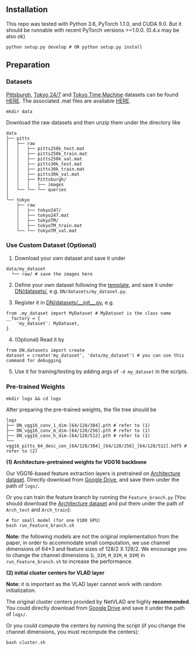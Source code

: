 ## Installation

This repo was tested with Python 3.6, PyTorch 1.1.0, and CUDA 9.0. But it should be runnable with recent PyTorch versions >=1.0.0. (0.4.x may be also ok)
```shell
python setup.py develop # OR python setup.py install
```

## Preparation

### Datasets

[Pittsburgh](https://www.cv-foundation.org/openaccess/content_cvpr_2013/papers/Torii_Visual_Place_Recognition_2013_CVPR_paper.pdf), [Tokyo 24/7](https://www.di.ens.fr/~josef/publications/Torii15.pdf) and [Tokyo Time Machine](https://arxiv.org/abs/1511.07247) datasets can be found [HERE](https://data.ciirc.cvut.cz/public/projects/2015netVLAD/). The associated .mat files are available [HERE](https://www.di.ens.fr/willow/research/netvlad/data/netvlad_v100_datasets.tar.gz).

```shell
mkdir data
```
Download the raw datasets and then unzip them under the directory like
```shell
data
├── pitts
│   ├── raw
│   │   ├── pitts250k_test.mat
│   │   ├── pitts250k_train.mat
│   │   ├── pitts250k_val.mat
│   │   ├── pitts30k_test.mat
│   │   ├── pitts30k_train.mat
│   │   ├── pitts30k_val.mat
│   │   ├── Pittsburgh/
│   │   │   ├── images
│   └── └── └── queries
│
└── tokyo
    ├── raw
    │   ├── tokyo247/
    │   ├── tokyo247.mat
    │   ├── tokyoTM/
    │   ├── tokyoTM_train.mat
    └── └── tokyoTM_val.mat
```

### Use Custom Dataset (Optional)

1. Download your own dataset and save it under
```shell
data/my_dataset
  └── raw/ # save the images here
```

2. Define your own dataset following the [template](../DN/datasets/demo.py), and save it under [DN/datasets/](../DN/datasets/), e.g. `DN/datasets/my_dataset.py`.

3. Register it in [DN/datasets/\_\_init\_\_.py](../DN/datasets/__init__.py), e.g.
```shell
from .my_dataset import MyDataset # MyDataset is the class name
__factory = {
    'my_dataset': MyDataset,
}
```

4. (Optional) Read it by
```shell
from DN.datasets import create
dataset = create('my_dataset', 'data/my_dataset') # you can use this command for debugging
```

5. Use it for training/testing by adding args of `-d my_dataset` in the scripts.


### Pre-trained Weights

```shell
mkdir logs && cd logs
```
After preparing the pre-trained weights, the file tree should be
```shell
logs
├── DN_vgg16_conv_1_dim-[64/128/384].pth # refer to (1)
├── DN_vgg16_conv_m_dim-[64/128/256].pth # refer to (1)
├── DN_vgg16_conv_h_dim-[64/128/512].pth # refer to (1)
└── vgg16_pitts_64_desc_cen_[64/128/384]_[64/128/256]_[64/128/512].hdf5 # refer to (2)
```

**(1) Architecture-pretrained weights for VGG16 backbone**

Our VGG16-based feature extraction layers is pretrained on [Architecture dataset](https://www.kaggle.com/wwymak/architecture-dataset). Directly download from [Google Drive](https://drive.google.com/drive/folders/1is0pZ18PmKGxjgVD7mgCVSuRm2AAmvu8?usp=sharing), and save them under the path of `logs/`.

Or you can train the feature branch by running the `Feature_branch.py` (You should download the [Architecture dataset](https://www.kaggle.com/wwymak/architecture-dataset) and put them under the path of `Arch_test` and `Arch_train`):
```shell
# for small model (for one V100 GPU)
bash run_Feature_branch.sh
```

**Note:** the following models are not the original implementation from the paper, in order to accommodate small computation, we use channel dimensions of 64*3 and feature sizes of 128/2 X 128/2. We encourage you to change the channel dimensions (`L_DIM`, `M_DIM`, `H_DIM`) in `run_Feature_branch.sh` to increase the performance.

**(2) initial cluster centers for VLAD layer**

**Note:** it is important as the VLAD layer cannot work with random initialization.

The original cluster centers provided by NetVLAD are highly **recommended**. You could directly download from [Google Drive](https://drive.google.com/drive/folders/1E5ukbZiMFRM9pzUgqPHOnmREnY3s066I?usp=sharing) and save it under the path of `logs/`.

Or you could compute the centers by running the script (if you change the channel dimensions, you must recompute the centers):
```shell
bash cluster.sh
```
